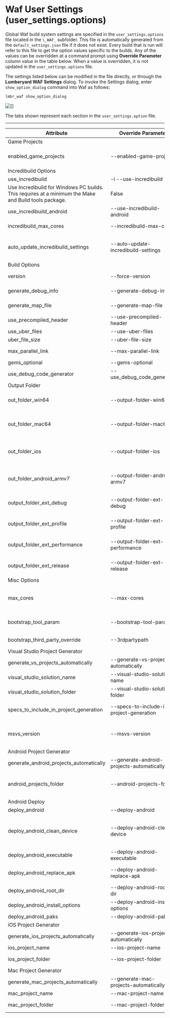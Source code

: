 # Waf User Settings \(user\_settings\.options\)<a name="waf-files-user-settings"></a>

Global Waf build system settings are specified in the `user_settings.options` file located in the `\_WAF_` subfolder\. This file is automatically generated from the `default_settings.json` file if it does not exist\. Every build that is run will refer to this file to get the option values specific to the builds\. Any of the values can be overridden at a command prompt using **Override Parameter** column value in the table below\. When a value is overridden, it is not updated in the `user_settings.options` file\.

The settings listed below can be modified in the file directly, or through the **Lumberyard WAF Settings** dialog\. To invoke the Settings dialog, enter `show_option_dialog` command into Waf as follows:

```
lmbr_waf show_option_dialog
```

![\[\]](http://docs.aws.amazon.com/lumberyard/latest/userguide/images/waf-settings-dialog.png)

The tabs shown represent each section in the `user_settings.option` file\.


****  

| Attribute | Override Parameter | Description | Default | 
| --- | --- | --- | --- | 
| Game Projects |  |  |  | 
| enabled\_game\_projects | \-\-enabled\-game\-projects | Comma\-separated list of game projects to enable for compiling | GameSDK, SamplesProject, MultiplayerSample | 
| Incredibuild Options |  |  |  | 
| use\_incredibuild | \-i \-\-use\-incredibuild | Use Incredibuild if available\.  | False | 
| Use Incredibuild for Windows PC builds\. This requires at a minimum the Make and Build tools package\. | False | 
| use\_incredibuild\_android | \-\-use\-incredibuild\-android | Use Incredibuild for Android builds\. This requires at a minimum the Make and Build tools package\. | False | 
| incredibuild\_max\_cores | \-\-incredibuild\-max\-cores | Control the number of processes spawned by Incredibuild\. | 128 | 
|  auto\_update\_incredibuild\_settings | \-\-auto\-update\-incredibuild\-settings | Option to automatically attempt to update the registry for Incredibuild if needed\. These registry updates are needed to configure Incredibuild to work properly with the WAF build system\. | False | 
| Build Options |  |  |  | 
| version | \-\-force\-version | The version of the game project to embed in the game launchers\. | 0\.0\.0\.0 | 
|  generate\_debug\_info | \-\-generate\-debug\-info | Option to generate debug symbols and \.pdb files for the build\. | True | 
|  generate\_map\_file | \-\-generate\-map\-file | Generate a map file during linking if the platform supports it\. | False | 
| use\_precompiled\_header | \-\-use\-precompiled\-header | Use a precompiled header for compilation where applicable\. | True | 
| use\_uber\_files | \-\-use\-uber\-files | Use uber files for compilation\. | False | 
| uber\_file\_size | \-\-uber\-file\-size | Maximum content size of auto\-generated uber files\. | 307200 | 
|  max\_parallel\_link | \-\-max\-parallel\-link | Controls the number of C\+\+ linking operations that happen in parallel\. |  2 | 
|  gems\_optional | \-\-gems\-optional | Allows building of projects without gems\.json files\. | False | 
| use\_debug\_code\_generator  | \-\-use\_debug\_code\_generator | Uses the version of the code generator located in the \\Bin64\.Debug folder instead of the \\Bin64 folder\. | False | 
| Output Folder |  |  |  | 
| out\_folder\_win64 | \-\-output\-folder\-win64 | Absolute or relative Win64 build output path\. May have configuration\-based extensions to the name based on the additional options listed below\. | Bin64 | 
| out\_folder\_mac64 |  \-\-output\-folder\-mac64 | Absolute or relative Mac \(Darwin\) target platform build output path\. May have configuration\-based extensions to the name based on the additional options listed below\. | BinMac64 | 
|  out\_folder\_ios | \-\-output\-folder\-ios | Absolute or relative iOS target platform build output path\. May have configuration\-based extensions to the name based on the additional options listed below\. | BinIos | 
| out\_folder\_android\_armv7 | \-\-output\-folder\-android\-armv7 | Absolute or relative Android/Armv7 build target platform output path\. May have configuration\-based extensions to the name based on the additional options listed below\. | BinAndroid | 
| output\_folder\_ext\_debug | \-\-output\-folder\-ext\-debug |  The output folder name extension for debug builds\. This will be appended to the corresponding output folder based on the target platform builds\. | Debug | 
|  output\_folder\_ext\_profile | \-\-output\-folder\-ext\-profile |  The output folder name extension for profile builds\. This will be appended to the corresponding output folder based on the target platform builds\. |  | 
|  output\_folder\_ext\_performance |  \-\-output\-folder\-ext\-performance | The output folder name extension for performance builds\. This will be appended to the corresponding output folder based on the target platform builds\. | Performance | 
| output\_folder\_ext\_release | \-\-output\-folder\-ext\-release |  The output folder name extension for release builds\. This will be appended to the corresponding output folder based on the target platform builds\. | Release | 
| Misc Options |  |  |  | 
| max\_cores |  \-\-max\-cores |  Number of parallel processes for local builds\. A value of 0 indicates that as many cores as needed will be used\. Set a specific value to limit the number of cores used\. |  0 | 
| bootstrap\_tool\_param | \-\-bootstrap\-tool\-param |  Optional parameters to pass to SetupAssistantBatch\.exe as part of the bootstrap process\. |  | 
| bootstrap\_third\_party\_override | \-\-3rdpartypath |  Optional parameter to pass the location of the \\3rdParty folder as part of the bootstrap process\. |  | 
| Visual Studio Project Generator |  |  |  | 
| generate\_vs\_projects\_automatically |  \-\-generate\-vs\-projects\-automatically | Automatically generate Visual Studio solutions\. | True | 
| visual\_studio\_solution\_name | \-\-visual\-studio\-solution\-name | Name of the generated Visual Studio solution\. |  LumberyardSDK | 
| visual\_studio\_solution\_folder | \-\-visual\-studio\-solution\-folder |  Name of the folder in which the generated Visual Studio solution should be stored\. | Solutions | 
| specs\_to\_include\_in\_project\_generation | \-\-specs\-to\-include\-in\-project\-generation | List of specs to include in Visual Studio solution generation\. |  all, game, game\_and\_engine, resource\_compiler | 
|  msvs\_version | \-\-msvs\-version |  Version of the Visual Studio Solution to generate\. For more information, see https://en\.wikipedia\.org/wiki/Microsoft\_Visual\_Studio \)\. \(Don't include Without the decimal point\)\. | 14 | 
| Android Project Generator |  |  |  | 
| generate\_android\_projects\_automatically | \-\-generate\-android\-projects\-automatically | Automatically generates Android projects\. | False | 
|  android\_projects\_folder | \-\-android\-projects\-folder |  Solutions/android |  Name of the folder in which the generated Android projects should be stored\. | 
| Android Deploy |  |  |  | 
| deploy\_android |  \-\-deploy\-android |  Deploy to an Android device\. | True | 
|  deploy\_android\_clean\_device | \-\-deploy\-android\-clean\-device | Removes any previous assets for the game project that were copied\. If the deploy\-android\-executable option is specified as well then the package specified for deploy\-android\-package\-name will also be uninstalled\. | True | 
| deploy\_android\_executable | \-\-deploy\-android\-executable | Deploys the executable \.apk to the Android device\. | True | 
| deploy\_android\_replace\_apk | \-\-deploy\-android\-replace\-apk | When installing the \.apk to the Android device use the \-r option to force the replacement of the package\. | True | 
|  deploy\_android\_root\_dir | \-\-deploy\-android\-root\-dir | Root folder to deploy the assets to on the Android device |  /storage/emulated/legacy | 
| deploy\_android\_install\_options | \-\-deploy\-android\-install\-options |  Additional options to specify for the install command\. |  | 
|  deploy\_android\_paks | \-\-deploy\-android\-paks | Forces \.pak files to be built in non\-release builds\. | False | 
| iOS Project Generator |  |  |  | 
| generate\_ios\_projects\_automatically |  \-\-generate\-ios\-projects\-automatically | Automatically generates iOS projects\. | True | 
|  ios\_project\_name | \-\-ios\-project\-name | Name of the generated iOS project\. | LumberyardiOSSDK | 
| ios\_project\_folder |  \-\-ios\-project\-folder |  Name of the folder in which the generated iOS projects should be stored\. | Solutions | 
| Mac Project Generator |  |  |  | 
| generate\_mac\_projects\_automatically |  \-\-generate\-mac\-projects\-automatically | Automatically generates Darwin projects\. | True | 
| mac\_project\_name |  \-\-mac\-project\-name | Name of the generated project |  LumberyardSDK  | 
|  mac\_project\_folder |  \-\-mac\-project\-folder |  Name of the folder in which the generated Darwin projects should be stored\. | Solutions | 